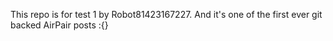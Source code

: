 This repo is for test 1 by Robot81423167227. And it's one of the first ever git backed AirPair posts :{}
